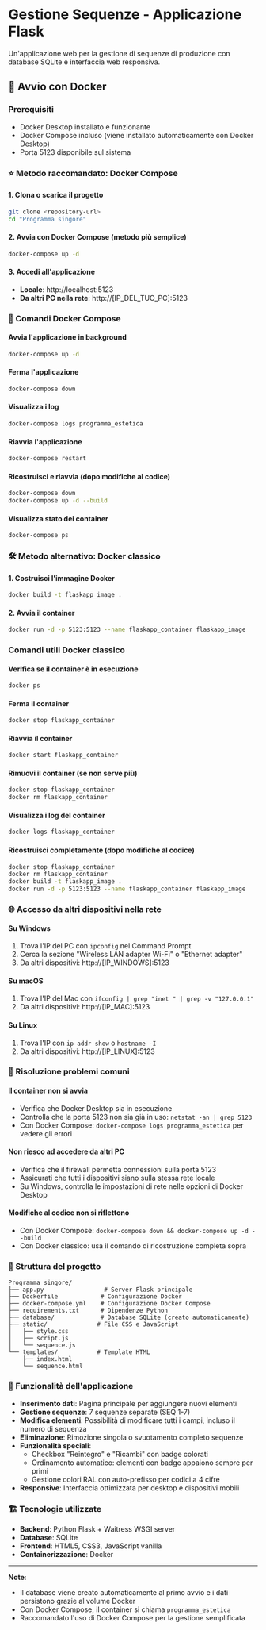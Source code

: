 # Gestione Sequenze - Applicazione Flask

Un'applicazione web per la gestione di sequenze di produzione con database SQLite e interfaccia web responsiva.

## 🚀 Avvio con Docker

### Prerequisiti
- Docker Desktop installato e funzionante
- Docker Compose incluso (viene installato automaticamente con Docker Desktop)
- Porta 5123 disponibile sul sistema

### ⭐ Metodo raccomandato: Docker Compose

#### 1. Clona o scarica il progetto
```bash
git clone <repository-url>
cd "Programma singore"
```

#### 2. Avvia con Docker Compose (metodo più semplice)
```bash
docker-compose up -d
```

#### 3. Accedi all'applicazione
- **Locale**: http://localhost:5123
- **Da altri PC nella rete**: http://[IP_DEL_TUO_PC]:5123

### 🔄 Comandi Docker Compose

#### Avvia l'applicazione in background
```bash
docker-compose up -d
```

#### Ferma l'applicazione
```bash
docker-compose down
```

#### Visualizza i log
```bash
docker-compose logs programma_estetica
```

#### Riavvia l'applicazione
```bash
docker-compose restart
```

#### Ricostruisci e riavvia (dopo modifiche al codice)
```bash
docker-compose down
docker-compose up -d --build
```

#### Visualizza stato dei container
```bash
docker-compose ps
```

### 🛠️ Metodo alternativo: Docker classico

#### 1. Costruisci l'immagine Docker
```bash
docker build -t flaskapp_image .
```

#### 2. Avvia il container
```bash
docker run -d -p 5123:5123 --name flaskapp_container flaskapp_image
```

### Comandi utili Docker classico

#### Verifica se il container è in esecuzione
```bash
docker ps
```

#### Ferma il container
```bash
docker stop flaskapp_container
```

#### Riavvia il container
```bash
docker start flaskapp_container
```

#### Rimuovi il container (se non serve più)
```bash
docker stop flaskapp_container
docker rm flaskapp_container
```

#### Visualizza i log del container
```bash
docker logs flaskapp_container
```

#### Ricostruisci completamente (dopo modifiche al codice)
```bash
docker stop flaskapp_container
docker rm flaskapp_container
docker build -t flaskapp_image .
docker run -d -p 5123:5123 --name flaskapp_container flaskapp_image
```

### 🌐 Accesso da altri dispositivi nella rete

#### Su Windows
1. Trova l'IP del PC con `ipconfig` nel Command Prompt
2. Cerca la sezione "Wireless LAN adapter Wi-Fi" o "Ethernet adapter"
3. Da altri dispositivi: http://[IP_WINDOWS]:5123

#### Su macOS
1. Trova l'IP del Mac con `ifconfig | grep "inet " | grep -v "127.0.0.1"`
2. Da altri dispositivi: http://[IP_MAC]:5123

#### Su Linux
1. Trova l'IP con `ip addr show` o `hostname -I`
2. Da altri dispositivi: http://[IP_LINUX]:5123

### 🔧 Risoluzione problemi comuni

#### Il container non si avvia
- Verifica che Docker Desktop sia in esecuzione
- Controlla che la porta 5123 non sia già in uso: `netstat -an | grep 5123`
- Con Docker Compose: `docker-compose logs programma_estetica` per vedere gli errori

#### Non riesco ad accedere da altri PC
- Verifica che il firewall permetta connessioni sulla porta 5123
- Assicurati che tutti i dispositivi siano sulla stessa rete locale
- Su Windows, controlla le impostazioni di rete nelle opzioni di Docker Desktop

#### Modifiche al codice non si riflettono
- Con Docker Compose: `docker-compose down && docker-compose up -d --build`
- Con Docker classico: usa il comando di ricostruzione completa sopra

### 📁 Struttura del progetto

```
Programma singore/
├── app.py                 # Server Flask principale
├── Dockerfile            # Configurazione Docker
├── docker-compose.yml    # Configurazione Docker Compose
├── requirements.txt      # Dipendenze Python
├── database/             # Database SQLite (creato automaticamente)
├── static/              # File CSS e JavaScript
│   ├── style.css
│   ├── script.js
│   └── sequence.js
└── templates/           # Template HTML
    ├── index.html
    └── sequence.html
```

### 🎯 Funzionalità dell'applicazione

- **Inserimento dati**: Pagina principale per aggiungere nuovi elementi
- **Gestione sequenze**: 7 sequenze separate (SEQ 1-7)
- **Modifica elementi**: Possibilità di modificare tutti i campi, incluso il numero di sequenza
- **Eliminazione**: Rimozione singola o svuotamento completo sequenze
- **Funzionalità speciali**: 
  - Checkbox "Reintegro" e "Ricambi" con badge colorati
  - Ordinamento automatico: elementi con badge appaiono sempre per primi
  - Gestione colori RAL con auto-prefisso per codici a 4 cifre
- **Responsive**: Interfaccia ottimizzata per desktop e dispositivi mobili

### 🏗️ Tecnologie utilizzate

- **Backend**: Python Flask + Waitress WSGI server
- **Database**: SQLite
- **Frontend**: HTML5, CSS3, JavaScript vanilla
- **Containerizzazione**: Docker

---

**Note**: 
- Il database viene creato automaticamente al primo avvio e i dati persistono grazie al volume Docker
- Con Docker Compose, il container si chiama `programma_estetica`
- Raccomandato l'uso di Docker Compose per la gestione semplificata
